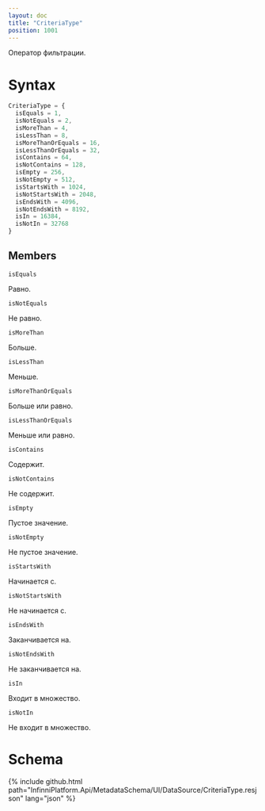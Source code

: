 ```yaml
---
layout: doc
title: "CriteriaType"
position: 1001
---
```


Оператор фильтрации.

# Syntax

```js
CriteriaType = {
  isEquals = 1,
  isNotEquals = 2,
  isMoreThan = 4,
  isLessThan = 8,
  isMoreThanOrEquals = 16,
  isLessThanOrEquals = 32,
  isContains = 64,
  isNotContains = 128,
  isEmpty = 256,
  isNotEmpty = 512,
  isStartsWith = 1024,
  isNotStartsWith = 2048,
  isEndsWith = 4096,
  isNotEndsWith = 8192,
  isIn = 16384,
  isNotIn = 32768
}
```

## Members

`isEquals`

Равно.

`isNotEquals`

Не равно.

`isMoreThan`

Больше.

`isLessThan`

Меньше.

`isMoreThanOrEquals`

Больше или равно.

`isLessThanOrEquals`

Меньше или равно.

`isContains`

Содержит.

`isNotContains`

Не содержит.

`isEmpty`

Пустое значение.

`isNotEmpty`

Не пустое значение.

`isStartsWith`

Начинается с.

`isNotStartsWith`

Не начинается с.

`isEndsWith`

Заканчивается на.

`isNotEndsWith`

Не заканчивается на.

`isIn`

Входит в множество.

`isNotIn`

Не входит в множество.

# Schema

{% include github.html path="InfinniPlatform.Api/MetadataSchema/UI/DataSource/CriteriaType.resjson" lang="json" %}
